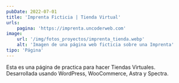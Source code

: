 ```yaml
---
pubDate: 2022-07-01
title: 'Imprenta Ficticia | Tienda Virtual'
urls: 
    pagina: 'https://imprenta.uncoderweb.com'
image:
    url: '/img/fotos_proyectos/imprenta_tienda.webp'
    alt: 'Imagen de una página web ficticia sobre una Imprenta'
tipo: 'Página'
---
```

Esta es una página de practica para hacer Tiendas Virtuales.\
Desarrollada usando WordPress, WooCommerce, Astra y Spectra.
